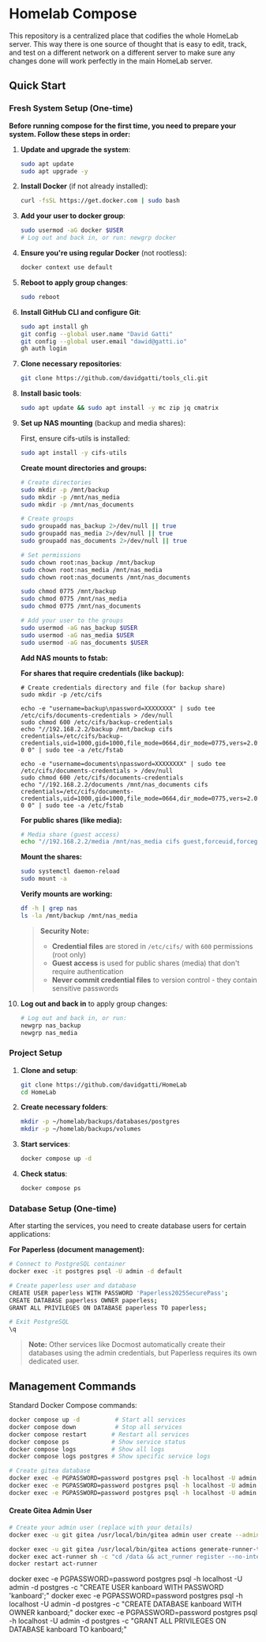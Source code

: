 # Homelab Compose

This repository is a centralized place that codifies the whole HomeLab server. This way there is one source of thought that is easy to edit, track, and test on a different network on a different server to make sure any changes done will work perfectly in the main HomeLab server.

## Quick Start

### Fresh System Setup (One-time)

**Before running compose for the first time, you need to prepare your system. Follow these steps in order:**

1. **Update and upgrade the system**:

   ```bash
   sudo apt update
   sudo apt upgrade -y
   ```

2. **Install Docker** (if not already installed):

   ```bash
   curl -fsSL https://get.docker.com | sudo bash
   ```

3. **Add your user to docker group**:

   ```bash
   sudo usermod -aG docker $USER
   # Log out and back in, or run: newgrp docker
   ```

4. **Ensure you're using regular Docker** (not rootless):

   ```bash
   docker context use default
   ```

5. **Reboot to apply group changes**:

   ```bash
   sudo reboot
   ```

6. **Install GitHub CLI and configure Git**:

   ```bash
   sudo apt install gh
   git config --global user.name "David Gatti"
   git config --global user.email "dawid@gatti.io"
   gh auth login
   ```

7. **Clone necessary repositories**:

   ```bash
   git clone https://github.com/davidgatti/tools_cli.git
   ```

8. **Install basic tools**:

   ```bash
   sudo apt update && sudo apt install -y mc zip jq cmatrix
   ```

9. **Set up NAS mounting** (backup and media shares):

   First, ensure cifs-utils is installed:

   ```bash
   sudo apt install -y cifs-utils
   ```

   **Create mount directories and groups:**

   ```bash
   # Create directories
   sudo mkdir -p /mnt/backup 
   sudo mkdir -p /mnt/nas_media
   sudo mkdir -p /mnt/nas_documents
   
   # Create groups
   sudo groupadd nas_backup 2>/dev/null || true
   sudo groupadd nas_media 2>/dev/null || true
   sudo groupadd nas_documents 2>/dev/null || true
   
   # Set permissions
   sudo chown root:nas_backup /mnt/backup
   sudo chown root:nas_media /mnt/nas_media
   sudo chown root:nas_documents /mnt/nas_documents
   
   sudo chmod 0775 /mnt/backup 
   sudo chmod 0775 /mnt/nas_media
   sudo chmod 0775 /mnt/nas_documents
   
   # Add your user to the groups
   sudo usermod -aG nas_backup $USER
   sudo usermod -aG nas_media $USER
   sudo usermod -aG nas_documents $USER
   ```

   **Add NAS mounts to fstab:**

   **For shares that require credentials (like backup):**

   ```shell
   # Create credentials directory and file (for backup share)
   sudo mkdir -p /etc/cifs

   echo -e "username=backup\npassword=XXXXXXXX" | sudo tee /etc/cifs/documents-credentials > /dev/null
   sudo chmod 600 /etc/cifs/backup-credentials
   echo "//192.168.2.2/backup /mnt/backup cifs credentials=/etc/cifs/backup-credentials,uid=1000,gid=1000,file_mode=0664,dir_mode=0775,vers=2.0 0 0" | sudo tee -a /etc/fstab

   echo -e "username=documents\npassword=XXXXXXXX" | sudo tee /etc/cifs/documents-credentials > /dev/null
   sudo chmod 600 /etc/cifs/documents-credentials
   echo "//192.168.2.2/documents /mnt/nas_documents cifs credentials=/etc/cifs/documents-credentials,uid=1000,gid=1000,file_mode=0664,dir_mode=0775,vers=2.0 0 0" | sudo tee -a /etc/fstab
   ```

   **For public shares (like media):**

   ```bash
   # Media share (guest access)
   echo "//192.168.2.2/media /mnt/nas_media cifs guest,forceuid,forcegid,uid=0,gid=nas_media,file_mode=0664,dir_mode=0775,rw,vers=2.0 0 0" | sudo tee -a /etc/fstab
   ```

   **Mount the shares:**

   ```bash
   sudo systemctl daemon-reload
   sudo mount -a
   ```

   **Verify mounts are working:**

   ```bash
   df -h | grep nas
   ls -la /mnt/backup /mnt/nas_media
   ```

   > **Security Note:**
   > - **Credential files** are stored in `/etc/cifs/` with `600` permissions (root only)
   > - **Guest access** is used for public shares (media) that don't require authentication
   > - **Never commit credential files** to version control - they contain sensitive passwords

10. **Log out and back in** to apply group changes:

    ```bash
    # Log out and back in, or run:
    newgrp nas_backup
    newgrp nas_media
    ```

### Project Setup

1. **Clone and setup**:

   ```bash
   git clone https://github.com/davidgatti/HomeLab
   cd HomeLab
   ```

2. **Create necessary folders**:

   ```bash
   mkdir -p ~/homelab/backups/databases/postgres
   mkdir -p ~/homelab/backups/volumes
   ```

3. **Start services**:

   ```bash
   docker compose up -d
   ```

4. **Check status**:

   ```bash
   docker compose ps
   ```

### Database Setup (One-time)

After starting the services, you need to create database users for certain applications:

**For Paperless (document management):**

```bash
# Connect to PostgreSQL container
docker exec -it postgres psql -U admin -d default

# Create paperless user and database
CREATE USER paperless WITH PASSWORD 'Paperless2025SecurePass';
CREATE DATABASE paperless OWNER paperless;
GRANT ALL PRIVILEGES ON DATABASE paperless TO paperless;

# Exit PostgreSQL
\q
```

> **Note:** Other services like Docmost automatically create their databases using the admin credentials, but Paperless requires its own dedicated user.

## Management Commands

Standard Docker Compose commands:

```bash
docker compose up -d          # Start all services
docker compose down           # Stop all services
docker compose restart       # Restart all services
docker compose ps            # Show service status
docker compose logs          # Show all logs
docker compose logs postgres # Show specific service logs
```


```bash
# Create gitea database
docker exec -e PGPASSWORD=password postgres psql -h localhost -U admin -d postgres -c "CREATE USER gitea WITH PASSWORD 'gitea';"
docker exec -e PGPASSWORD=password postgres psql -h localhost -U admin -d postgres -c "CREATE DATABASE gitea WITH OWNER gitea;"
docker exec -e PGPASSWORD=password postgres psql -h localhost -U admin -d postgres -c "GRANT ALL PRIVILEGES ON DATABASE gitea TO gitea;"
```

#### Create Gitea Admin User

```bash
# Create your admin user (replace with your details)
docker exec -u git gitea /usr/local/bin/gitea admin user create --admin --username david --password password --email david@local.lan
```

```bash
docker exec -u git gitea /usr/local/bin/gitea actions generate-runner-token
docker exec act-runner sh -c "cd /data && act_runner register --no-interactive --instance http://gitea --token TOKEN" 2>/dev/null || echo "Runner already registered"
docker restart act-runner
```

docker exec -e PGPASSWORD=password postgres psql -h localhost -U admin -d postgres -c "CREATE USER kanboard WITH PASSWORD 'kanboard';"
docker exec -e PGPASSWORD=password postgres psql -h localhost -U admin -d postgres -c "CREATE DATABASE kanboard WITH OWNER kanboard;"
docker exec -e PGPASSWORD=password postgres psql -h localhost -U admin -d postgres -c "GRANT ALL PRIVILEGES ON DATABASE kanboard TO kanboard;"